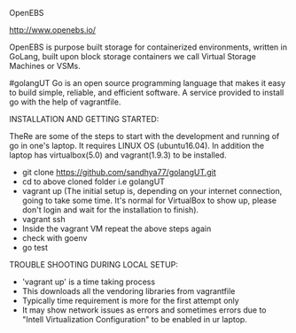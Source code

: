 OpenEBS

http://www.openebs.io/

OpenEBS is purpose built storage for containerized environments, written in GoLang, built upon block storage containers we call Virtual Storage Machines or VSMs.

#golangUT
Go is an open source programming language that makes it easy to build simple, reliable, and efficient software. 
A service provided to install go with the help of vagrantfile.

INSTALLATION AND GETTING STARTED:

TheRe are some of the steps to start with the development and running of go in one's laptop.
It requires LINUX OS (ubuntu16.04).
In addition the laptop has virtualbox(5.0) and vagrant(1.9.3) to be installed.

- git clone https://github.com/sandhya77/golangUT.git 
- cd to above cloned folder i.e golangUT
- vagrant up
  (The initial setup is, depending on your internet connection, going to take some time. It's normal for VirtualBox to show up, please don't login and wait for the installation to finish).
 - vagrant ssh
 - Inside the vagrant VM repeat the above steps again
 - check with goenv
 - go test
 
TROUBLE SHOOTING DURING LOCAL SETUP:
 
 - 'vagrant up' is a time taking process
 - This downloads all the vendoring libraries from vagrantfile
 - Typically time requirement is more for the first attempt only
 - It may show network issues as errors and sometimes errors due to "Intell       Virtualization Configuration" to be enabled in ur laptop.
